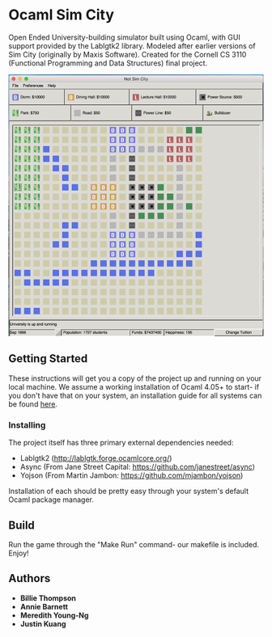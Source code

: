 # Ocaml Sim City

Open Ended University-building simulator built using Ocaml, with GUI support provided by the Lablgtk2 library. Modeled after earlier versions of Sim City (originally by Maxis Software). Created for the Cornell CS 3110 (Functional Programming and Data Structures) final project.

![Game Demo](game_scrnshot.png?raw=true "Game Screenshot")


## Getting Started

These instructions will get you a copy of the project up and running on your local machine. We assume a working installation of Ocaml 4.05+ to start- if you don't have that on your system, an installation guide for all systems can be found [here](https://ocaml.org/docs/install.html).

### Installing

The project itself has three primary external dependencies needed:
* Lablgtk2 (http://lablgtk.forge.ocamlcore.org/)
* Async (From Jane Street Capital: https://github.com/janestreet/async)
* Yojson (From Martin Jambon: https://github.com/mjambon/yojson)

Installation of each should be pretty easy through your system's default Ocaml package manager.

## Build

Run the game through the "Make Run" command- our makefile is included. Enjoy!

## Authors

* **Billie Thompson**  
* **Annie Barnett**
* **Meredith Young-Ng**
* **Justin Kuang**
